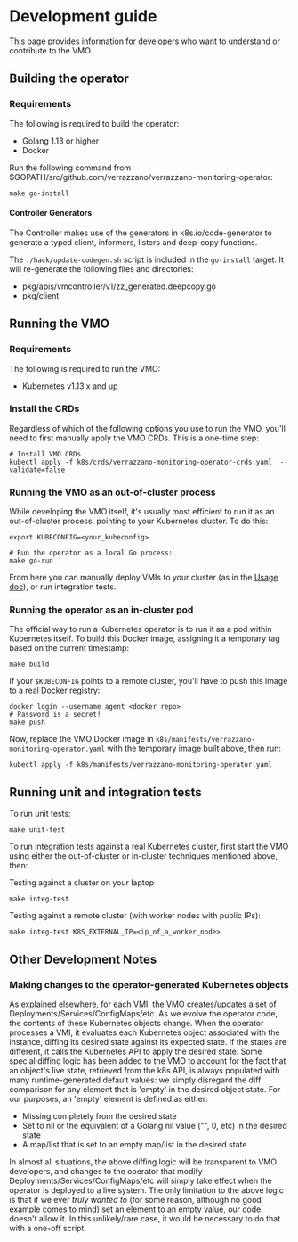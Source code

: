 # Development guide

This page provides information for developers who want to understand or contribute to the VMO.

## Building the operator

### Requirements

The following is required to build the operator:
* Golang 1.13 or higher
* Docker

Run the following command from $GOPATH/src/github.com/verrazzano/verrazzano-monitoring-operator:

```
make go-install
```

#### Controller Generators

The Controller makes use of the generators in k8s.io/code-generator to generate a typed client, informers, listers and deep-copy functions.

The `./hack/update-codegen.sh` script is included in the `go-install` target. It will re-generate the following files and directories:
- pkg/apis/vmcontroller/v1/zz_generated.deepcopy.go
- pkg/client

## Running the VMO

### Requirements

The following is required to run the VMO:
* Kubernetes v1.13.x and up

### Install the CRDs

Regardless of which of the following options you use to run the VMO, you'll need to first manually apply
the VMO CRDs.  This is a one-time step:

```
# Install VMO CRDs
kubectl apply -f k8s/crds/verrazzano-monitoring-operator-crds.yaml  --validate=false
```

### Running the VMO as an out-of-cluster process

While developing the VMO itself, it's usually most efficient to run it as an out-of-cluster
process, pointing to your Kubernetes cluster.  To do this:

```
export KUBECONFIG=<your_kubeconfig>

# Run the operator as a local Go process:
make go-run
```

From here you can manually deploy VMIs to your cluster (as in the [Usage doc](usage.md)), or run integration tests.

### Running the operator as an in-cluster pod

The official way to run a Kubernetes operator is to run it as a pod within Kubernetes itself.  To build this
Docker image, assigning it a temporary tag based on the current timestamp:

```
make build
```

If your `$KUBECONFIG` points to a remote cluster, you'll have to push this image to a real Docker registry:

```
docker login --username agent <docker repo>
# Password is a secret!
make push
```

Now, replace the VMO Docker image in `k8s/manifests/verrazzano-monitoring-operator.yaml` with the temporary image built
above, then run: 

```
kubectl apply -f k8s/manifests/verrazzano-monitoring-operator.yaml
```

## Running unit and integration tests

To run unit tests:

```
make unit-test
```

To run integration tests against a real Kubernetes cluster, first start the VMO using either the
out-of-cluster or in-cluster techniques mentioned above, then:

Testing against a cluster on your laptop

```
make integ-test
```

Testing against a remote cluster (with worker nodes with public IPs):
```
make integ-test K8S_EXTERNAL_IP=<ip_of_a_worker_node>
```

## Other Development Notes

### Making changes to the operator-generated Kubernetes objects

As explained elsewhere, for each VMI, the VMO creates/updates a set of Deployments/Services/ConfigMaps/etc.
As we evolve the operator code, the contents of these Kubernetes objects change.  When the operator processes a VMI,
it evaluates each Kubernetes object associated with the instance, diffing its desired state against its expected
state.  If the states are different, it calls the Kubernetes API to apply the desired state.  Some special diffing logic
has been added to the VMO to account for the fact that an object's live state, retrieved from the k8s API,
is always populated with many runtime-generated default values: we simply disregard the diff comparison for any element
that is 'empty' in the desired object state.  For our purposes, an 'empty' element is defined as either:
- Missing completely from the desired state
- Set to nil or the equivalent of a Golang nil value ("", 0, etc) in the desired state
- A map/list that is set to an empty map/list in the desired state

In almost all situations, the above diffing logic will be transparent to VMO developers, and changes to the
operator that modify Deployments/Services/ConfigMaps/etc will simply take effect when the operator is deployed
to a live system.  The only limitation to the above logic is that if we ever _truly wanted to_ (for some reason, although no
good example comes to mind) set an element to an empty value, our code doesn't allow it.  In this unlikely/rare case, it would
be necessary to do that with a one-off script.
